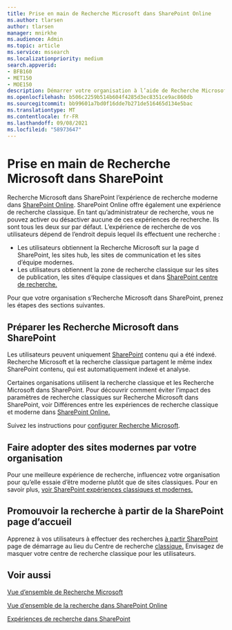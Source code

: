 ```yaml
---
title: Prise en main de Recherche Microsoft dans SharePoint Online
ms.author: tlarsen
author: tlarsen
manager: mnirkhe
ms.audience: Admin
ms.topic: article
ms.service: mssearch
ms.localizationpriority: medium
search.appverid:
- BFB160
- MET150
- MOE150
description: Démarrer votre organisation à l’aide de Recherche Microsoft dans SharePoint Online
ms.openlocfilehash: b506c2259b514b604f4285d3ec8351ce9ac860db
ms.sourcegitcommit: bb99601a7bd0f16dde7b271de516465d134e5bac
ms.translationtype: MT
ms.contentlocale: fr-FR
ms.lasthandoff: 09/08/2021
ms.locfileid: "58973647"
---
```

# <a name="get-started-with-microsoft-search-in-sharepoint"></a>Prise en main de Recherche Microsoft dans SharePoint

Recherche Microsoft dans SharePoint l’expérience de recherche moderne dans [SharePoint Online](https://products.office.com/sharepoint/collaboration). SharePoint Online offre également une expérience de recherche classique. En tant qu’administrateur de recherche, vous ne pouvez activer ou désactiver aucune de ces expériences de recherche. Ils sont tous les deux sur par défaut. L’expérience de recherche de vos utilisateurs dépend de l’endroit depuis lequel ils effectuent une recherche :

- Les utilisateurs obtiennent la [](http://sharepoint.com/) Recherche Microsoft sur la page d SharePoint, les sites hub, les sites de communication et les sites d’équipe modernes.
- Les utilisateurs obtiennent la zone de recherche classique sur les sites de publication, les sites d’équipe classiques et dans [SharePoint centre de recherche.](/sharepoint/manage-search-center)

Pour que votre organisation s’Recherche Microsoft dans SharePoint, prenez les étapes des sections suivantes.

## <a name="prepare-for-microsoft-search-in-sharepoint"></a>Préparer les Recherche Microsoft dans SharePoint

Les utilisateurs peuvent uniquement [SharePoint](http://sharepoint.com/) contenu qui a été indexé. Recherche Microsoft et la recherche classique partagent le même index SharePoint contenu, qui est automatiquement indexé et analyse. 

Certaines organisations utilisent la recherche classique et les Recherche Microsoft dans SharePoint. Pour découvrir comment éviter l’impact des paramètres de recherche classiques sur Recherche Microsoft dans SharePoint, voir Différences entre les expériences de recherche classique et moderne dans [SharePoint Online.](/sharepoint/differences-classic-modern-search)

Suivez les instructions pour [configurer Recherche Microsoft](./setup-microsoft-search.md).


## <a name="get-your-organization-to-adopt-modern-sites"></a>Faire adopter des sites modernes par votre organisation

Pour une meilleure expérience de recherche, influencez votre organisation pour qu’elle essaie d’être moderne plutôt que de sites classiques. Pour en savoir plus, [voir SharePoint expériences classiques et modernes.](https://support.office.com/article/SharePoint-classic-and-modern-experiences-5725c103-505d-4a6e-9350-300d3ec7d73f)

## <a name="promote-searching-from-the-sharepoint-start-page"></a>Promouvoir la recherche à partir de la SharePoint page d’accueil

Apprenez à vos utilisateurs à effectuer des recherches [à partir SharePoint](http://sharepoint.com/) page de démarrage au lieu du Centre de recherche [classique.](/sharepoint/manage-search-center) Envisagez de masquer votre centre de recherche classique pour les utilisateurs.

## <a name="see-also"></a>Voir aussi
[Vue d’ensemble de Recherche Microsoft](overview-microsoft-search.md)

[Vue d’ensemble de la recherche dans SharePoint Online](/sharepoint/overview-of-search)

[Expériences de recherche dans SharePoint](/sharepoint/get-started-with-modern-search-experience)